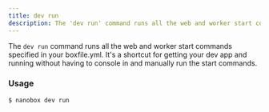 ```yaml
---
title: dev run
description: The 'dev run' command runs all the web and worker start commands specified in your boxfile.yml.
---
```


The `dev run` command runs all the web and worker start commands specified in your boxfile.yml. It's a shortcut for getting your dev app and running without having to console in and manually run the start commands.

### Usage
```bash
$ nanobox dev run
```
